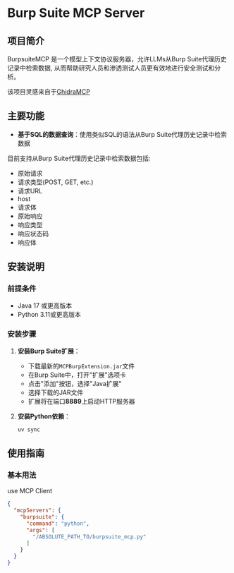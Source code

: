 # Burp Suite MCP Server

## 项目简介

BurpsuiteMCP 是一个模型上下文协议服务器，允许LLMs从Burp Suite代理历史记录中检索数据, 从而帮助研究人员和渗透测试人员更有效地进行安全测试和分析。 

该项目灵感来自于[GhidraMCP](https://github.com/LaurieWired/GhidraMCP)

## 主要功能

- **基于SQL的数据查询**：使用类似SQL的语法从Burp Suite代理历史记录中检索数据

目前支持从Burp Suite代理历史记录中检索数据包括:

- 原始请求
- 请求类型(POST, GET, etc.)
- 请求URL
- host
- 请求体
- 原始响应
- 响应类型
- 响应状态码
- 响应体

## 安装说明

### 前提条件

- Java 17 或更高版本
- Python 3.11或更高版本

### 安装步骤

1. **安装Burp Suite扩展**：
   - 下载最新的`MCPBurpExtension.jar`文件
   - 在Burp Suite中，打开"扩展"选项卡
   - 点击"添加"按钮，选择"Java扩展"
   - 选择下载的JAR文件
   - 扩展将在端口**8889**上启动HTTP服务器

2. **安装Python依赖**：
   
   ```bash
   uv sync
   ```

## 使用指南

### 基本用法


use MCP Client 

```json
{
  "mcpServers": {
    "burpsuite": {
      "command": "python",
      "args": [
        "/ABSOLUTE_PATH_TO/burpsuite_mcp.py"
      ]
    }
  }
}
```



